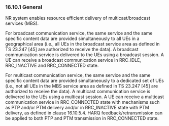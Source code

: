 ### 16.10.1 General

NR system enables resource efficient delivery of multicast/broadcast
services (MBS).

For broadcast communication service, the same service and the same
specific content data are provided simultaneously to all UEs in a
geographical area (i.e., all UEs in the broadcast service area as
defined in TS 23.247 \[45\] are authorized to receive the data). A
broadcast communication service is delivered to the UEs using a
broadcast session. A UE can receive a broadcast communication service in
RRC_IDLE, RRC_INACTIVE and RRC_CONNECTED state.

For multicast communication service, the same service and the same
specific content data are provided simultaneously to a dedicated set of
UEs (i.e., not all UEs in the MBS service area as defined in TS 23.247
\[45\] are authorized to receive the data). A multicast communication
service is delivered to the UEs using a multicast session. A UE can
receive a multicast communication service in RRC_CONNECTED state with
mechanisms such as PTP and/or PTM delivery and/or in RRC_INACTIVE state
with PTM delivery, as defined in clause 16.10.5.4. HARQ
feedback/retransmission can be applied to both PTP and PTM transmission
in RRC_CONNECTED state.